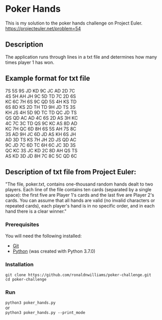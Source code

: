 # Poker Hands
This is my solution to the poker hands challenge on Project Euler.  
https://projecteuler.net/problem=54

## Description
The application runs through lines in a txt file and determines how many times player 1 has won.

## Example format for txt file  
7S 5S 9S JD KD 9C JC AD 2D 7C   
4S 5H AH JH 9C 5D TD 7C 2D 6S  
KC 6C 7H 6S 9C QD 5S 4H KS TD  
6S 8D KS 2D TH TD 9H JD TS 3S  
KH JS 4H 5D 9D TC TD QC JD TS  
QS QD AC AD 4C 6S 2D AS 3H KC  
4C 7C 3C TD QS 9C KC AS 8D AD  
KC 7H QC 6D 8H 6S 5S AH 7S 8C  
3S AD 9H JC 6D JD AS KH 6S JH  
AD 3D TS KS 7H JH 2D JS QD AC  
9C JD 7C 6D TC 6H 6C JC 3D 3S  
QC KC 3S JC KD 2C 8D AH QS TS  
AS KD 3D JD 8H 7C 8C 5C QD 6C  

## Description of txt file from Project Euler:
"The file, poker.txt, contains one-thousand random hands dealt to two players. Each line of the file contains ten cards (separated by a single space): the first five are Player 1's cards and the last five are Player 2's cards. You can assume that all hands are valid (no invalid characters or repeated cards), each player's hand is in no specific order, and in each hand there is a clear winner."

### Prerequisites
You will need the following installed:
* [Git](https://git-scm.com/)
* [Python](https://www.python.org/downloads/) (was created with Python 3.7.0)

### Installation
`git clone https://github.com/ronaldnwilliams/poker-challenge.git`  
`cd poker-challenge`  

### Run
`python3 poker_hands.py`  
or  
`python3 poker_hands.py --print_mode`  
